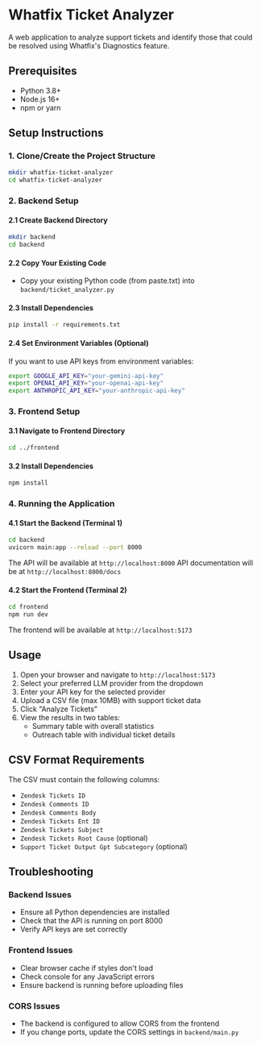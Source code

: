 # Whatfix Ticket Analyzer

A web application to analyze support tickets and identify those that could be resolved using Whatfix's Diagnostics feature.

## Prerequisites

- Python 3.8+
- Node.js 16+
- npm or yarn

## Setup Instructions

### 1. Clone/Create the Project Structure

```bash
mkdir whatfix-ticket-analyzer
cd whatfix-ticket-analyzer
```

### 2. Backend Setup

#### 2.1 Create Backend Directory
```bash
mkdir backend
cd backend
```

#### 2.2 Copy Your Existing Code
- Copy your existing Python code (from paste.txt) into `backend/ticket_analyzer.py`

#### 2.3 Install Dependencies
```bash
pip install -r requirements.txt
```

#### 2.4 Set Environment Variables (Optional)
If you want to use API keys from environment variables:
```bash
export GOOGLE_API_KEY="your-gemini-api-key"
export OPENAI_API_KEY="your-openai-api-key"
export ANTHROPIC_API_KEY="your-anthropic-api-key"
```

### 3. Frontend Setup

#### 3.1 Navigate to Frontend Directory
```bash
cd ../frontend
```

#### 3.2 Install Dependencies
```bash
npm install
```

### 4. Running the Application

#### 4.1 Start the Backend (Terminal 1)
```bash
cd backend
uvicorn main:app --reload --port 8000
```
The API will be available at `http://localhost:8000`
API documentation will be at `http://localhost:8000/docs`

#### 4.2 Start the Frontend (Terminal 2)
```bash
cd frontend
npm run dev
```
The frontend will be available at `http://localhost:5173`

## Usage

1. Open your browser and navigate to `http://localhost:5173`
2. Select your preferred LLM provider from the dropdown
3. Enter your API key for the selected provider
4. Upload a CSV file (max 10MB) with support ticket data
5. Click "Analyze Tickets"
6. View the results in two tables:
   - Summary table with overall statistics
   - Outreach table with individual ticket details

## CSV Format Requirements

The CSV must contain the following columns:
- `Zendesk Tickets ID`
- `Zendesk Comments ID`
- `Zendesk Comments Body`
- `Zendesk Tickets Ent ID`
- `Zendesk Tickets Subject`
- `Zendesk Tickets Root Cause` (optional)
- `Support Ticket Output Gpt Subcategory` (optional)

## Troubleshooting

### Backend Issues
- Ensure all Python dependencies are installed
- Check that the API is running on port 8000
- Verify API keys are set correctly

### Frontend Issues
- Clear browser cache if styles don't load
- Check console for any JavaScript errors
- Ensure backend is running before uploading files

### CORS Issues
- The backend is configured to allow CORS from the frontend
- If you change ports, update the CORS settings in `backend/main.py`